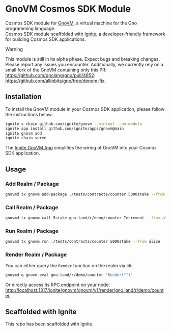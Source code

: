 # GnoVM Cosmos SDK Module

Cosmos SDK module for [GnoVM](https://github.com/gnolang/gno), a virtual machine for the Gno programming language.  
Cosmos SDK module scaffolded with [Ignite](https://ignite.com), a developer-friendly framework for building Cosmos SDK applications.

> [!WARNING]  
> This module is still in its alpha phase. Expect bugs and breaking changes.
> Please report any issues you encounter.
> Additionally, we currently rely on a small fork of the GnoVM containing only this PR: https://github.com/gnolang/gno/pull/4852: https://github.com/allinbits/gno/tree/denom-fix.

## Installation

To install the GnoVM module in your Cosmos SDK application, please follow the instructions below:

```bash
ignite s chain github.com/ignite/gnovm --minimal --no-module
ignite app install github.com/ignite/apps/gnovm@main
ignite gnovm add
ignite chain serve
```

The [Ignite GnoVM App](https://github.com/ignite/apps/tree/main/gnovm) simplifies the wiring of GnoVM into your Cosmos SDK application.

## Usage

### Add Realm / Package

```bash
gnovmd tx gnovm add-package ./tests/contracts/counter 5000stake --from alice
```

### Call Realm / Package

```bash
gnovmd tx gnovm call 5stake gno.land/r/demo/counter Increment --from alice
```

### Run Realm / Package

```bash
gnovmd tx gnovm run ./tests/contracts/counter 5000stake --from alice
```

### Render Realm / Package

You can either query the `Render` function on the realm via cli:

```bash
gnovmd q gnovm eval gno.land/r/demo/counter 'Render("")'
```

Or directly access its RPC endpoint on your node: <http://localhost:1317/ignite/gnovm/gnovm/v1/render/gno.land/r/demo/counter>

## Scaffolded with Ignite

This repo has been scaffolded with Ignite.

